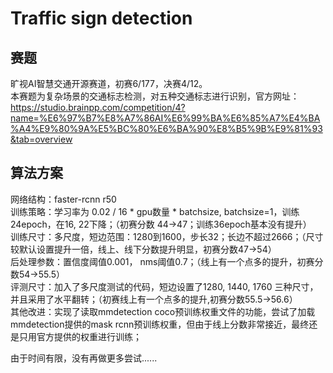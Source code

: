 # Traffic sign detection 

## 赛题

旷视AI智慧交通开源赛道，初赛6/177，决赛4/12。  
本赛题为复杂场景的交通标志检测，对五种交通标志进行识别，官方网址：https://studio.brainpp.com/competition/4?name=%E6%97%B7%E8%A7%86AI%E6%99%BA%E6%85%A7%E4%BA%A4%E9%80%9A%E5%BC%80%E6%BA%90%E8%B5%9B%E9%81%93&tab=overview  

## 算法方案

网络结构：faster-rcnn r50  
训练策略：学习率为 0.02 / 16 * gpu数量 * batchsize, batchsize=1，训练24epoch，在16, 22下降；（初赛分数 44->47；训练36epoch基本没有提升）  
训练尺寸：多尺度，短边范围：1280到1600，步长32；长边不超过2666；（尺寸较默认设置提升一倍，线上、线下分数提升明显，初赛分数47->54）  
后处理参数：置信度阈值0.001， nms阈值0.7；（线上有一个点多的提升，初赛分数54->55.5）   
评测尺寸：加入了多尺度测试的代码，短边设置了1280, 1440, 1760 三种尺寸，并且采用了水平翻转；（初赛线上有一个点多的提升,初赛分数55.5->56.6）  
其他改进：实现了读取mmdetection coco预训练权重文件的功能，尝试了加载mmdetection提供的mask rcnn预训练权重，但由于线上分数非常接近，最终还是只用官方提供的权重进行训练；  

由于时间有限，没有再做更多尝试......
